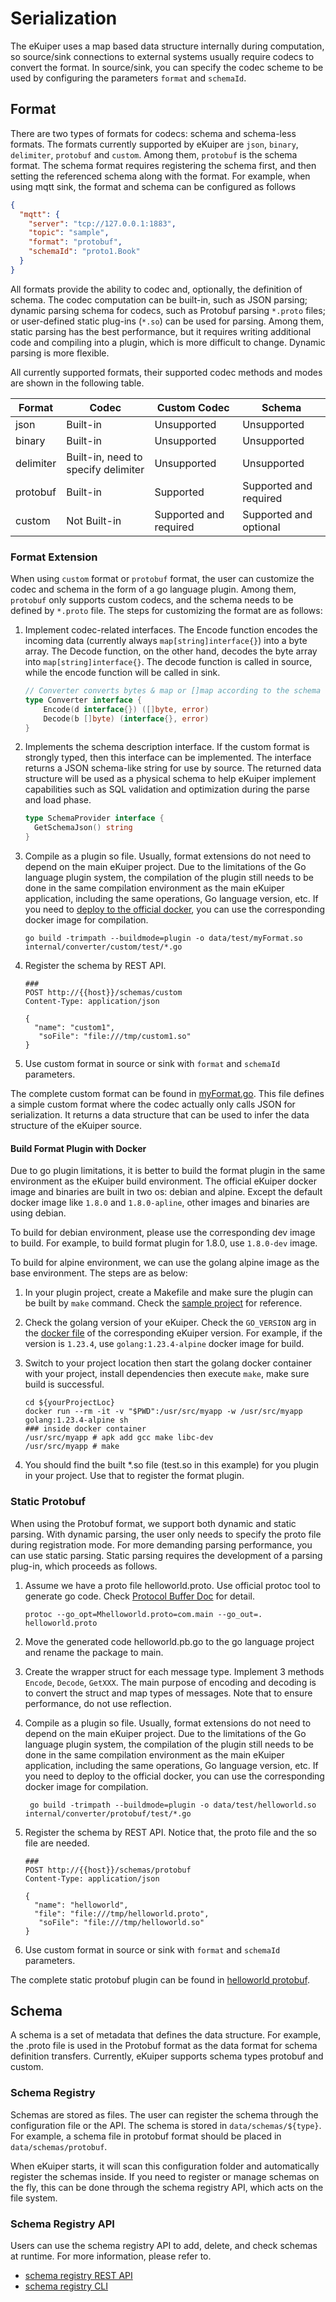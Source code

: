 # Serialization

The eKuiper uses a map based data structure internally during computation, so source/sink connections to external systems usually require codecs to convert the format. In source/sink, you can specify the codec scheme to be used by configuring the parameters `format` and `schemaId`.

## Format

There are two types of formats for codecs: schema and schema-less formats. The formats currently supported by eKuiper
are `json`, `binary`, `delimiter`, `protobuf` and `custom`. Among them, `protobuf` is the schema format.
The schema format requires registering the schema first, and then setting the referenced schema along with the format.
For example, when using mqtt sink, the format and schema can be configured as follows

```json
{
  "mqtt": {
    "server": "tcp://127.0.0.1:1883",
    "topic": "sample",
    "format": "protobuf",
    "schemaId": "proto1.Book"
  }
}
```

All formats provide the ability to codec and, optionally, the definition of schema. The codec computation can be built-in, such as JSON parsing; dynamic parsing schema for codecs, such as Protobuf parsing `*.proto` files; or user-defined static plug-ins (`*.so`) can be used for parsing. Among them, static parsing has the best performance, but it requires writing additional code and compiling into a plugin, which is more difficult to change. Dynamic parsing is more flexible.

All currently supported formats, their supported codec methods and modes are shown in the following table.

| Format    | Codec                               | Custom Codec           | Schema                 |
|-----------|-------------------------------------|------------------------|------------------------|
| json      | Built-in                            | Unsupported            | Unsupported            |
| binary    | Built-in                            | Unsupported            | Unsupported            |
| delimiter | Built-in, need to specify delimiter | Unsupported            | Unsupported            |
| protobuf  | Built-in                            | Supported              | Supported and required |
| custom    | Not Built-in                        | Supported and required | Supported and optional |

### Format Extension

When using `custom` format or `protobuf` format, the user can customize the codec and schema in the form of a go language plugin. Among them, `protobuf` only supports custom codecs, and the schema needs to be defined by `*.proto` file. The steps for customizing the format are as follows:

1. Implement codec-related interfaces. The Encode function encodes the incoming data (currently always `map[string]interface{}`) into a byte array. The Decode function, on the other hand, decodes the byte array into `map[string]interface{}`. The decode function is called in source, while the encode function will be called in sink.

    ```go
    // Converter converts bytes & map or []map according to the schema
    type Converter interface {
        Encode(d interface{}) ([]byte, error)
        Decode(b []byte) (interface{}, error)
    }
    ```

2. Implements the schema description interface. If the custom format is strongly typed, then this interface can be implemented. The interface returns a JSON schema-like string for use by source. The returned data structure will be used as a physical schema to help eKuiper implement capabilities such as SQL validation and optimization during the parse and load phase.

    ```go
    type SchemaProvider interface {
      GetSchemaJson() string
    }
    ```

3. Compile as a plugin so file. Usually, format extensions do not need to depend on the main eKuiper project. Due to the limitations of the Go language plugin system, the compilation of the plugin still needs to be done in the same compilation environment as the main eKuiper application, including the same operations, Go language version, etc. If you need to [deploy to the official docker](#build-format-plugin-with-docker), you can use the corresponding docker image for compilation.

    ```shell
    go build -trimpath --buildmode=plugin -o data/test/myFormat.so internal/converter/custom/test/*.go
    ```

4. Register the schema by REST API.

    ```shell
    ###
    POST http://{{host}}/schemas/custom
    Content-Type: application/json
  
    {
      "name": "custom1",
       "soFile": "file:///tmp/custom1.so"
    }
    ```

5. Use custom format in source or sink with `format` and `schemaId` parameters.

The complete custom format can be found in [myFormat.go](https://github.com/lf-edge/ekuiper/blob/master/internal/converter/custom/test/myformat.go). This file defines a simple custom format where the codec actually only calls JSON for serialization. It returns a data structure that can be used to infer the data structure of the eKuiper source.

#### Build Format Plugin with Docker

Due to go plugin limitations, it is better to build the format plugin in the same environment as the eKuiper build environment. The official eKuiper docker image and binaries are built in two os: debian and alpine. Except the default docker image like `1.8.0` and `1.8.0-apline`, other images and binaries are using debian.

To build for debian environment, please use the corresponding dev image to build. For example, to build format plugin for 1.8.0, use `1.8.0-dev` image.

To build for alpine environment, we can use the golang alpine image as the base environment. The steps are as below:

1. In your plugin project, create a Makefile and make sure the plugin can be built by `make` command. Check the [sample project](https://github.com/lf-edge/ekuiper/tree/master/internal/converter/custom/test) for reference.
2. Check the golang version of your eKuiper. Check the `GO_VERSION` arg in
   the [docker file](https://github.com/lf-edge/ekuiper/blob/master/deploy/docker/Dockerfile) of the corresponding
   eKuiper version. For example, if the version is `1.23.4`, use `golang:1.23.4-alpine` docker image for build.
3. Switch to your project location then start the golang docker container with your project, install dependencies then execute `make`, make sure build is successful.

   ```shell
   cd ${yourProjectLoc}
   docker run --rm -it -v "$PWD":/usr/src/myapp -w /usr/src/myapp golang:1.23.4-alpine sh
   ### inside docker container
   /usr/src/myapp # apk add gcc make libc-dev
   /usr/src/myapp # make
   ```

4. You should find the built *.so file (test.so in this example) for you plugin in your project. Use that to register the format plugin.

### Static Protobuf

When using the Protobuf format, we support both dynamic and static parsing. With dynamic parsing, the user only needs to
specify the proto file during registration mode. For more demanding parsing performance, you can use static parsing.
Static parsing requires the development of a parsing plug-in, which proceeds as follows.

1. Assume we have a proto file helloworld.proto. Use official protoc tool to generate go code. Check [Protocol Buffer Doc](https://developers.google.com/protocol-buffers/docs/reference/go-generated) for detail.

   ```shell
   protoc --go_opt=Mhelloworld.proto=com.main --go_out=. helloworld.proto
   ```

2. Move the generated code helloworld.pb.go to the go language project and rename the package to main.
3. Create the wrapper struct for each message type. Implement 3 methods `Encode`, `Decode`, `GetXXX`. The main purpose of encoding and decoding is to convert the struct and map types of messages. Note that to ensure performance, do not use reflection.
4. Compile as a plugin so file. Usually, format extensions do not need to depend on the main eKuiper project. Due to the limitations of the Go language plugin system, the compilation of the plugin still needs to be done in the same compilation environment as the main eKuiper application, including the same operations, Go language version, etc. If you need to deploy to the official docker, you can use the corresponding docker image for compilation.

   ```shell
    go build -trimpath --buildmode=plugin -o data/test/helloworld.so internal/converter/protobuf/test/*.go
   ```

5. Register the schema by REST API. Notice that, the proto file and the so file are needed.

    ```shell
    ###
    POST http://{{host}}/schemas/protobuf
    Content-Type: application/json
  
    {
      "name": "helloworld",
      "file": "file:///tmp/helloworld.proto",
       "soFile": "file:///tmp/helloworld.so"
    }
    ```

6. Use custom format in source or sink with `format` and `schemaId` parameters.

The complete static protobuf plugin can be found in [helloworld protobuf](https://github.com/lf-edge/ekuiper/tree/master/internal/converter/protobuf/test).

## Schema

A schema is a set of metadata that defines the data structure. For example, the .proto file is used in the Protobuf format as the data format for schema definition transfers. Currently, eKuiper supports schema types protobuf and custom.

### Schema Registry

Schemas are stored as files. The user can register the schema through the configuration file or the API. The schema is stored in `data/schemas/${type}`. For example, a schema file in protobuf format should be placed in `data/schemas/protobuf`.

When eKuiper starts, it will scan this configuration folder and automatically register the schemas inside. If you need to register or manage schemas on the fly, this can be done through the schema registry API, which acts on the file system.

### Schema Registry API

Users can use the schema registry API to add, delete, and check schemas at runtime. For more information, please refer to.

- [schema registry REST API](../../api/restapi/schemas.md)
- [schema registry CLI](../../api/cli/schemas.md)
